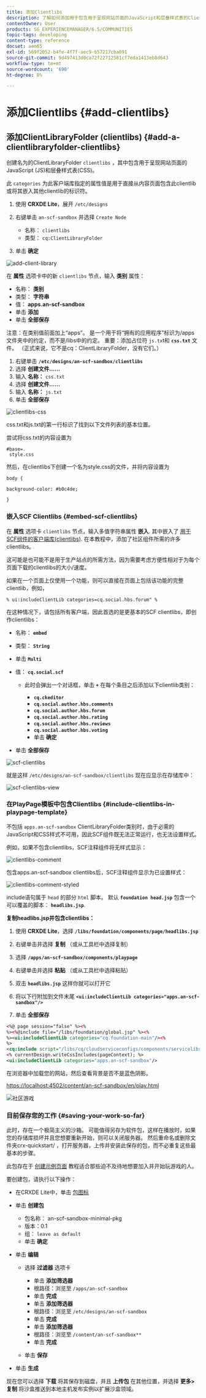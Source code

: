 ```yaml
---
title: 添加Clientlibs
description: 了解如何添加用于包含用于呈现网站页面的JavaScript和层叠样式表的ClientLibraryFolder (clientlibs)。
contentOwner: User
products: SG_EXPERIENCEMANAGER/6.5/COMMUNITIES
topic-tags: developing
content-type: reference
docset: aem65
exl-id: 569f2052-b4fe-4f7f-aec9-657217cba091
source-git-commit: 9d497413d0ca72f22712581cf7eda1413eb8d643
workflow-type: tm+mt
source-wordcount: '690'
ht-degree: 0%

---
```


# 添加Clientlibs {#add-clientlibs}

## 添加ClientLibraryFolder (clientlibs) {#add-a-clientlibraryfolder-clientlibs}

创建名为的ClientLibraryFolder `clientlibs` ，其中包含用于呈现网站页面的JavaScript (JS)和层叠样式表(CSS)。

此 `categories` 为此客户端库指定的属性值是用于直接从内容页面包含此clientlib或将其嵌入其他clientlib的标识符。

1. 使用 **CRXDE Lite**，展开 `/etc/designs`

1. 右键单击 `an-scf-sandbox` 并选择 `Create Node`

   * 名称： `clientlibs`
   * 类型： `cq:ClientLibraryFolder`

1. 单击 **确定**

![add-client-library](assets/add-client-library.png)

在 **属性** 选项卡中的新 `clientlibs` 节点，输入 **类别** 属性：

* 名称： **类别**
* 类型： **字符串**
* 值： **apps.an-scf-sandbox**
* 单击 **添加**
* 单击 **全部保存**

注意：在类别值前面加上“apps”。 是一个用于将“拥有的应用程序”标识为/apps文件夹中的约定，而不是/libs中的约定。 重要：添加占位符 `js.tx`t和 **`css.txt`** 文件。 （正式来说，它不是cq：ClientLibraryFolder，没有它们。）

1. 右键单击 **`/etc/designs/an-scf-sandbox/clientlibs`**
1. 选择 **创建文件……**
1. 输入 **名称：** `css.txt`
1. 选择 **创建文件……**
1. 输入 **名称：** `js.txt`
1. 单击 **全部保存**

![clientlibs-css](assets/clientlibs-css.png)

css.txt和js.txt的第一行标识了找到以下文件列表的基本位置。

尝试将css.txt的内容设置为

```
#base=.
 style.css
```

然后，在clientlibs下创建一个名为style.css的文件，并将内容设置为

`body {`

`background-color: #b0c4de;`

`}`

### 嵌入SCF Clientlibs {#embed-scf-clientlibs}

在 **属性** 选项卡 `clientlibs` 节点，输入多值字符串属性 **嵌入**. 其中嵌入了 [用于SCF组件的客户端库(clientlibs)](/help/communities/client-customize.md#clientlibs-for-scf). 在本教程中，添加了社区组件所需的许多clientlibs。

这可能是也可能不是用于生产站点的所需方法，因为需要考虑方便性相对于为每个页面下载的clientlibs的大小/速度。

如果在一个页面上仅使用一个功能，则可以直接在页面上包括该功能的完整clientlib，例如，

`% ui:includeClientLib categories=cq.social.hbs.forum" %`

在这种情况下，请包括所有客户端，因此首选的是更基本的SCF clientlibs，即创作clientlibs：

* 名称： **`embed`**
* 类型： **`String`**
* 单击 **`Multi`**
* 值： **`cq.social.scf`**

   * 此时会弹出一个对话框，单击 **`+`** 在每个条目之后添加以下clientlib类别：

      * **`cq.ckeditor`**
      * **`cq.social.author.hbs.comments`**
      * **`cq.social.author.hbs.forum`**
      * **`cq.social.author.hbs.rating`**
      * **`cq.social.author.hbs.reviews`**
      * **`cq.social.author.hbs.voting`**
      * 单击 **确定**

* 单击 **全部保存**

![scf-clientlibs](assets/scf-clientlibs.png)

就是这样 `/etc/designs/an-scf-sandbox/clientlibs` 现在应显示在存储库中：

![scf-clientlibs-view](assets/scf-clientlibs1.png)

### 在PlayPage模板中包含Clientlibs {#include-clientlibs-in-playpage-template}

不包括 `apps.an-scf-sandbox` ClientLibraryFolder类别时，由于必需的JavaScript和CSS样式不可用，因此SCF组件既无法正常运行，也无法设置样式。

例如，如果不包含clientlibs，SCF注释组件将无样式显示：

![clientlibs-comment](assets/clientlibs-comment.png)

包含apps.an-scf-sandbox clientlibs后，SCF注释组件显示为已设置样式：

![clientlibs-comment-styled](assets/clientlibs-comment1.png)

include语句属于 `head` 的部分 `html` 脚本。 默认 **`foundation head.jsp`** 包含一个可以覆盖的脚本： **`headlibs.jsp`**.

**复制headlibs.jsp并包含clientlibs：**

1. 使用 **CRXDE Lite**，选择 **`/libs/foundation/components/page/headlibs.jsp`**

1. 右键单击并选择 **复制** （或从工具栏中选择复制）
1. 选择 **`/apps/an-scf-sandbox/components/playpage`**
1. 右键单击并选择 **粘贴** （或从工具栏中选择粘贴）
1. 双击 **`headlibs.jsp`** 这样你就可以打开它
1. 将以下行附加到文件末尾
   **`<ui:includeClientLib categories="apps.an-scf-sandbox"/>`**

1. 单击 **全部保存**

```xml
<%@ page session="false" %><%
%><%@include file="/libs/foundation/global.jsp" %><%
%><ui:includeClientLib categories="cq.foundation-main"/><%
%>
<cq:include script="/libs/cq/cloudserviceconfigs/components/servicelibs/servicelibs.jsp"/>
<% currentDesign.writeCssIncludes(pageContext); %>
<ui:includeClientLib categories="apps.an-scf-sandbox"/>
```

在浏览器中加载您的网站，然后查看背景是否不是蓝色阴影。

[https://localhost:4502/content/an-scf-sandbox/en/play.html](https://localhost:4502/content/an-scf-sandbox/en/play.html)

![社区游戏](assets/community-play.png)

### 目前保存您的工作 {#saving-your-work-so-far}

此时，存在一个极简主义的沙箱。 可能值得另存为软件包，这样在播放时，如果您的存储库损坏并且您想要重新开始，则可以关闭服务器。 然后重命名或删除文件夹crx-quickstart/ ，打开服务器，上传并安装此保存的包，而不必重复这些最基本的步骤。

此包存在于 [创建示例页面](/help/communities/create-sample-page.md) 教程适合那些迫不及待地想要加入并开始玩游戏的人。

要创建包，请执行以下操作：

* 在CRXDE Lite中，单击 [包图标](https://localhost:4502/crx/packmgr/)
* 单击 **创建包**

   * 包名称： an-scf-sandbox-minimal-pkg
   * 版本：0.1
   * 组： `leave as default`
   * 单击 **确定**

* 单击 **编辑**

   * 选择 **过滤器** 选项卡

      * 单击 **添加筛选器**
      * 根路径：浏览至 `/apps/an-scf-sandbox`
      * 单击 **完成**
      * 单击 **添加筛选器**
      * 根路径：浏览至 `/etc/designs/an-scf-sandbox`
      * 单击 **完成**
      * 单击 **添加筛选器**
      * 根路径：浏览至 `/content/an-scf-sandbox**`
      * 单击 **完成**

   * 单击 **保存**

* 单击 **生成**

现在您可以选择 **下载** 将其保存到磁盘，并且 **上传包** 在其他位置，并选择 **更多>复制** 将沙盒推送到本地主机发布实例以扩展沙盒领域。
